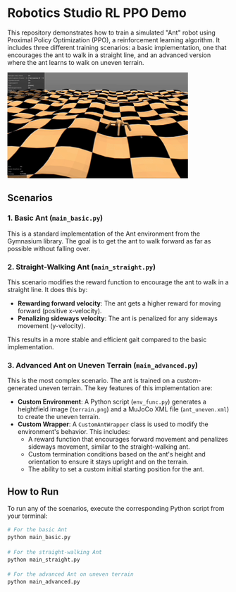 # Robotics Studio RL PPO Demo

This repository demonstrates how to train a simulated "Ant" robot using Proximal Policy Optimization (PPO), a reinforcement learning algorithm. It includes three different training scenarios: a basic implementation, one that encourages the ant to walk in a straight line, and an advanced version where the ant learns to walk on uneven terrain.

![Animated demonstration of the ant simulation](demo_gif/demo_gif.gif)
## Scenarios

### 1. Basic Ant (`main_basic.py`)

This is a standard implementation of the Ant environment from the Gymnasium library. The goal is to get the ant to walk forward as far as possible without falling over.

### 2. Straight-Walking Ant (`main_straight.py`)

This scenario modifies the reward function to encourage the ant to walk in a straight line. It does this by:
* **Rewarding forward velocity**: The ant gets a higher reward for moving forward (positive x-velocity).
* **Penalizing sideways velocity**: The ant is penalized for any sideways movement (y-velocity).

This results in a more stable and efficient gait compared to the basic implementation.

### 3. Advanced Ant on Uneven Terrain (`main_advanced.py`)

This is the most complex scenario. The ant is trained on a custom-generated uneven terrain. The key features of this implementation are:
* **Custom Environment**: A Python script (`env_func.py`) generates a heightfield image (`terrain.png`) and a MuJoCo XML file (`ant_uneven.xml`) to create the uneven terrain.
* **Custom Wrapper**: A `CustomAntWrapper` class is used to modify the environment's behavior. This includes:
    * A reward function that encourages forward movement and penalizes sideways movement, similar to the straight-walking ant.
    * Custom termination conditions based on the ant's height and orientation to ensure it stays upright and on the terrain.
    * The ability to set a custom initial starting position for the ant.

## How to Run

To run any of the scenarios, execute the corresponding Python script from your terminal:

```bash
# For the basic Ant
python main_basic.py

# For the straight-walking Ant
python main_straight.py

# For the advanced Ant on uneven terrain
python main_advanced.py